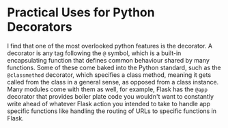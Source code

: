 # Practical Uses for Python Decorators

I find that one of the most overlooked python features is the decorator. A decorator is any tag following the `@` symbol, which is a built-in encapsulating function that defines common behaviour shared by many functions. Some of these come baked into the Python standard, such as the `@classmethod` decorator, which specifies a class method, meaning it gets called from the class in a general sense, as opposed from a class instance. Many modules come with them as well, for example, Flask has the `@app` decorator that provides boiler plate code you wouldn't want to constantly write ahead of whatever Flask action you intended to take to handle app specific functions like handling the routing of URLs to specific functions in Flask.
